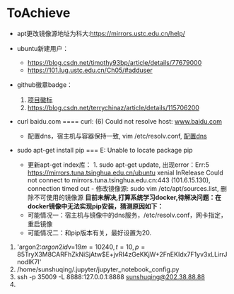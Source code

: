 # ToAchieve

- apt更改镜像源地址为科大:<https://mirrors.ustc.edu.cn/help/>
- ubuntu新建用户：
  - <https://blog.csdn.net/timothy93bp/article/details/77679000>
  - <https://101.lug.ustc.edu.cn/Ch05/#adduser>

- github徽章badge：
    1. [项目徽标](https://zhuanlan.zhihu.com/p/85370228)
    2. <https://blog.csdn.net/terrychinaz/article/details/115706200>

- curl baidu.com ====  curl: (6) Could not resolve host: www.baidu.com
  - 配置dns，宿主机与容器保持一致, vim /etc/resolv.conf, [配置dns](https://www.jianshu.com/p/179a2a67cab6)

- sudo apt-get install pip === E: Unable to locate package pip
  - 更新apt-get index库：
        1. sudo apt-get update, 出现error：Err:5 <https://mirrors.tuna.tsinghua.edu.cn/ubuntu> xenial InRelease
    Could not connect to mirrors.tuna.tsinghua.edu.cn:443 (101.6.15.130), connection timed out
            - 修改镜像源: sudo vim /etc/apt/sources.list, 删除不可使用的镜像源
    **目前未解决,打算系统学习docker,待解决问题：在docker镜像中无法实现pip安装，猜测原因如下：**
  - 可能情况一：宿主机与镜像中的dns服务，/etc/resolv.conf，网卡指定，重启镜像
  - 可能情况二：和pip版本有关，最好设置为20.

1. 'argon2:$argon2id$v=19$m=10240,t=10,p=8$5TryX3M8CARFhZkNiSjAtw$E+jvRI4zGeKKjW+2FnEKIdx7F1yv3xLLirrJnodIK7I'
2. /home/sunshuqing/.jupyter/jupyter_notebook_config.py
3. ssh -p 35009 -L 8888:127.0.0.1:8888 sunshuqing@202.38.88.88
4. 